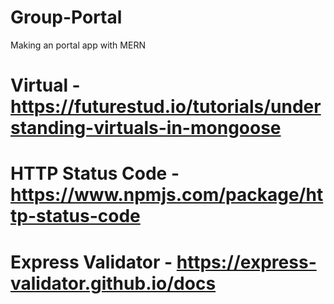 # Group-Portal
Making an portal app with MERN



# Virtual - https://futurestud.io/tutorials/understanding-virtuals-in-mongoose

# HTTP Status Code - https://www.npmjs.com/package/http-status-code


# Express Validator - https://express-validator.github.io/docs
